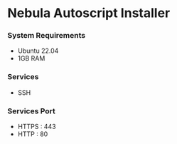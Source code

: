 # Nebula Autoscript Installer
### System Requirements
- Ubuntu 22.04
- 1GB RAM

### Services
- SSH

### Services Port
- HTTPS : 443
- HTTP  : 80
